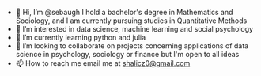 - 👋 Hi, I’m @sebaugh I hold a bachelor's degree in Mathematics and Sociology, and I am currently pursuing studies in Quantitative Methods
- 👀 I’m interested in data science, machine learning and social psychology
- 🌱 I’m currently learning python and julia
- 💞️ I’m looking to collaborate on projects concerning applications of data science in psychology, sociology or finance but I'm open to all ideas
- 📫 How to reach me email me at shalicz0@gmail.com

<!---
sebaugh/sebaugh is a ✨ special ✨ repository because its `README.md` (this file) appears on your GitHub profile.
You can click the Preview link to take a look at your changes.
--->
